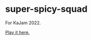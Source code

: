 # super-spicy-squad
For KaJam 2022.

[Play it here.](https://www.newgrounds.com/portal/view/883084)
